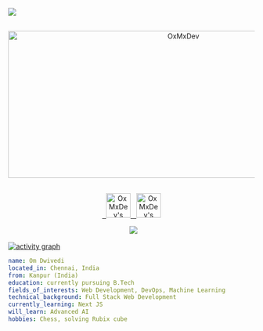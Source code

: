 
![](https://visitor-badge.glitch.me/badge?page_id=OxMxDev.OxMxDev)

<p align="center">
  <img src="https://socialify.git.ci/OxMxDev/OxMxDev/image?font=Source%20Code%20Pro&forks=1&issues=1&language=1&name=1&owner=1&pattern=Plus&pulls=1&stargazers=1&theme=Dark" alt="OxMxDev" width="700" height="300" />
</p>

<p align="center">
<br/>
<a href="YOUR_LINKEDIN_PROFILE_URL">
  <img alt="OxMxDev's LinkdeIN" width="50px" src="https://user-images.githubusercontent.com/43545812/144035037-0f415fc7-9f96-4517-a370-ccc6e78a714b.png" />
</a>
<a href="YOUR_SPOTIFY_PROFILE_URL">
  <img alt="OxMxDev's Spotify" width="50px" src="https://user-images.githubusercontent.com/43545812/144035120-1ad5169b-91c7-4078-bef9-6a82c733f373.png" />
</a>
<br>
</p>

<p align="center">
  <img alig src="https://github-profile-trophy.vercel.app/?username=OxMxDev&theme=onedark&column=-1" />
</p>

[![activity graph](https://github-readme-activity-graph.vercel.app/graph?username=OxMxDev&theme=github-dark-dimmed&custom_title=OxMxDev%20Activity%20Graph&hide_border=true)](https://github.com/ashutosh00710/github-readme-activity-graph)

```yaml
name: Om Dwivedi
located_in: Chennai, India
from: Kanpur (India)
education: currently pursuing B.Tech
fields_of_interests: Web Development, DevOps, Machine Learning
technical_background: Full Stack Web Development
currently_learning: Next JS
will_learn: Advanced AI
hobbies: Chess, solving Rubix cube
